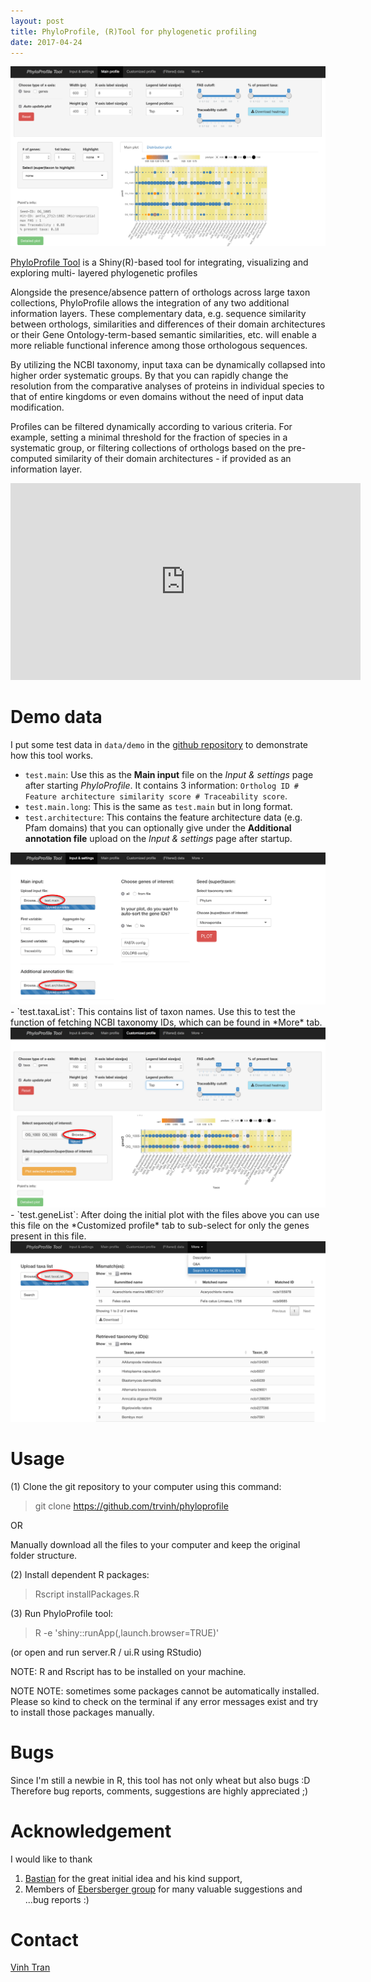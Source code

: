 ```yaml
---
layout: post
title: PhyloProfile, (R)Tool for phylogenetic profiling
date: 2017-04-24
---
```

<img src="/images/phyloprofile/pic_main.png" class="fit image">

[PhyloProfile Tool](https://github.com/trvinh/phyloprofile "Goto github project page") is a Shiny(R)-based tool for integrating, visualizing and exploring multi- layered phylogenetic profiles

Alongside the presence/absence pattern of orthologs across large taxon collections, PhyloProfile allows the integration of any two additional information layers. These complementary data, e.g. sequence similarity between orthologs, similarities and differences of their domain architectures or their Gene Ontology-term-based semantic similarities, etc. will enable a more reliable functional inference among those orthologous sequences.

By utilizing the NCBI taxonomy, input taxa can be dynamically collapsed into higher order systematic groups. By that you can rapidly change the resolution from the comparative analyses of proteins in individual species to that of entire kingdoms or even domains without the need of input data modification.

Profiles can be filtered dynamically according to various criteria. For example, setting a minimal threshold for the fraction of species in a systematic group, or filtering collections of orthologs based on the pre-computed similarity of their domain architectures - if provided as an information layer.

<iframe width="560" height="315" src="https://www.youtube.com/embed/Udt316KoM6Y" frameborder="0" allowfullscreen></iframe>

# Demo data

I put some test data in `data/demo` in the [github repository](https://github.com/trvinh/phyloprofile) to demonstrate how this tool works.

- `test.main`: Use this as the **Main input** file on the *Input & settings* page after starting *PhyloProfile*. It contains 3 information: `Ortholog ID # Feature architecture similarity score # Traceability score`.
- `test.main.long`: This is the same as `test.main` but in long format.
- `test.architecture`: This contains the feature architecture data (e.g. Pfam domains) that you can optionally give under the **Additional annotation file** upload on the *Input & settings* page after startup.
<img src="/images/phyloprofile/pic_input.png" class="fit image">
- `test.taxaList`: This contains list of taxon names. Use this to test the function of fetching NCBI taxonomy IDs, which can be found in *More* tab.
<img src="/images/phyloprofile/pic_customized.png" class="fit image">
- `test.geneList`: After doing the initial plot with the files above you can use this file on the *Customized profile* tab to sub-select for only the genes present in this file.
<img src="/images/phyloprofile/pic_taxaIDsearch.png" class="fit image">


# Usage
(1) Clone the git repository to your computer using this command:

>git clone https://github.com/trvinh/phyloprofile

OR

Manually download all the files to your computer and keep the original folder structure.

(2) Install dependent R packages:

>Rscript installPackages.R

(3) Run PhyloProfile tool:

>R -e 'shiny::runApp(,launch.browser=TRUE)'

(or open and run server.R / ui.R using RStudio)

NOTE: R and Rscript has to be installed on your machine.

NOTE NOTE: sometimes some packages cannot be automatically installed. Please so kind to check on the terminal if any error messages exist and try to install those packages manually.

# Bugs
Since I'm still a newbie in R, this tool has not only wheat but also bugs :D
Therefore bug reports, comments, suggestions are highly appreciated ;)

# Acknowledgement
I would like to thank
1. [Bastian](https://github.com/gedankenstuecke) for the great initial idea and his kind support,
2. Members of [Ebersberger group](http://www.bio.uni-frankfurt.de/43045195/ak-ebersberger) for many valuable suggestions and ...bug reports :)

# Contact
[Vinh Tran](mailto:tran@bio.uni-frankfurt.de)
